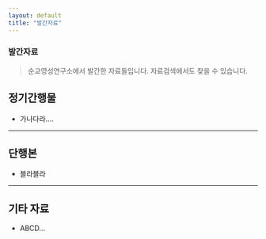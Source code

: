 ```yaml
---
layout: default
title: "발간자료"
---
```


<div class="py-2">
    <div class="container">
      <div class="row">
        <div class="text-center mx-auto">
          <h3 class="text-primary display-5">발간자료</h3>
        </div>
      </div>
    </div>
  </div>

> 순교영성연구소에서 발간한 자료들입니다. 자료검색에서도 찾을 수 있습니다.

## 정기간행물
- 가나다라....

* * *

## 단행본
- 블라블라

* * *

## 기타 자료
- ABCD...
